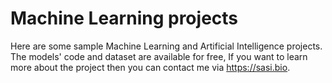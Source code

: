 # Machine Learning projects 

Here are some sample Machine Learning and Artificial Intelligence projects. The models' code and dataset are available for free, If you want to learn more about the project then you can contact me via https://sasi.bio. 
